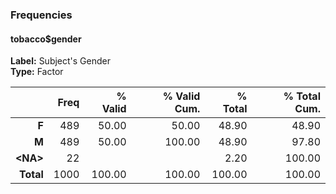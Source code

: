 ### Frequencies  
#### tobacco$gender  
**Label:** Subject's Gender  
**Type:** Factor  

|     &nbsp; | Freq | % Valid | % Valid Cum. | % Total | % Total Cum. |
|-----------:|-----:|--------:|-------------:|--------:|-------------:|
|      **F** |  489 |   50.00 |        50.00 |   48.90 |        48.90 |
|      **M** |  489 |   50.00 |       100.00 |   48.90 |        97.80 |
| **\<NA\>** |   22 |         |              |    2.20 |       100.00 |
|  **Total** | 1000 |  100.00 |       100.00 |  100.00 |       100.00 |
